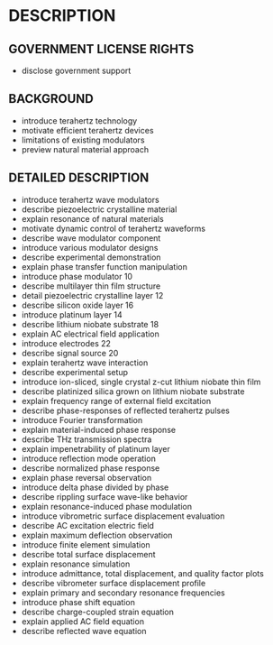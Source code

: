 # DESCRIPTION

## GOVERNMENT LICENSE RIGHTS

- disclose government support

## BACKGROUND

- introduce terahertz technology
- motivate efficient terahertz devices
- limitations of existing modulators
- preview natural material approach

## DETAILED DESCRIPTION

- introduce terahertz wave modulators
- describe piezoelectric crystalline material
- explain resonance of natural materials
- motivate dynamic control of terahertz waveforms
- describe wave modulator component
- introduce various modulator designs
- describe experimental demonstration
- explain phase transfer function manipulation
- introduce phase modulator 10
- describe multilayer thin film structure
- detail piezoelectric crystalline layer 12
- describe silicon oxide layer 16
- introduce platinum layer 14
- describe lithium niobate substrate 18
- explain AC electrical field application
- introduce electrodes 22
- describe signal source 20
- explain terahertz wave interaction
- describe experimental setup
- introduce ion-sliced, single crystal z-cut lithium niobate thin film
- describe platinized silica grown on lithium niobate substrate
- explain frequency range of external field excitation
- describe phase-responses of reflected terahertz pulses
- introduce Fourier transformation
- explain material-induced phase response
- describe THz transmission spectra
- explain impenetrability of platinum layer
- introduce reflection mode operation
- describe normalized phase response
- explain phase reversal observation
- introduce delta phase divided by phase
- describe rippling surface wave-like behavior
- explain resonance-induced phase modulation
- introduce vibrometric surface displacement evaluation
- describe AC excitation electric field
- explain maximum deflection observation
- introduce finite element simulation
- describe total surface displacement
- explain resonance simulation
- introduce admittance, total displacement, and quality factor plots
- describe vibrometer surface displacement profile
- explain primary and secondary resonance frequencies
- introduce phase shift equation
- describe charge-coupled strain equation
- explain applied AC field equation
- describe reflected wave equation

